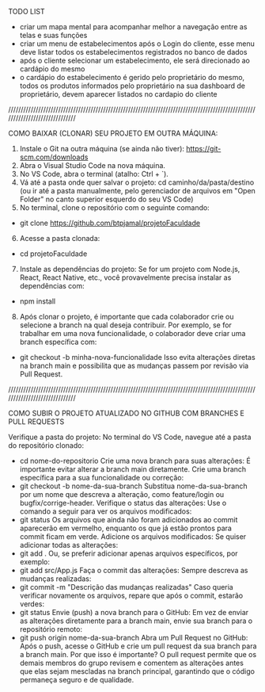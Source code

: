 TODO LIST
- criar um mapa mental para acompanhar melhor a navegação entre as telas e suas funções
- criar um menu de estabelecimentos após o Login do cliente, esse menu deve listar todos os estabelecimentos registrados no banco de dados
- após o cliente selecionar um estabelecimento, ele será direcionado ao cardápio do mesmo
- o cardápio do estabelecimento é gerido pelo proprietário do mesmo, todos os produtos informados pelo proprietário na sua dashboard de proprietário, devem aparecer listados no cardapio do cliente

//////////////////////////////////////////////////////////////////////////////////////////////////////////////////////////////

COMO BAIXAR (CLONAR) SEU PROJETO EM OUTRA MÁQUINA:

1. Instale o Git na outra máquina (se ainda não tiver):
https://git-scm.com/downloads
2. Abra o Visual Studio Code na nova máquina.
3. No VS Code, abra o terminal (atalho: Ctrl + `).
4. Vá até a pasta onde quer salvar o projeto:
cd caminho/da/pasta/destino
(ou ir até a pasta manualmente, pelo gerenciador de arquivos em "Open Folder" no canto superior esquerdo do seu VS Code)
5. No terminal, clone o repositório com o seguinte comando:
- git clone https://github.com/btpjamal/projetoFaculdade
6. Acesse a pasta clonada:
- cd projetoFaculdade
7. Instale as dependências do projeto:
Se for um projeto com Node.js, React, React Native, etc., você provavelmente precisa instalar as dependências com:
- npm install
8. Após clonar o projeto, é importante que cada colaborador crie ou selecione a branch na qual deseja contribuir. Por exemplo, se for trabalhar em uma nova funcionalidade, o colaborador deve criar uma branch específica com:
- git checkout -b minha-nova-funcionalidade
Isso evita alterações diretas na branch main e possibilita que as mudanças passem por revisão via Pull Request.

//////////////////////////////////////////////////////////////////////////////////////////////////////////////////////////////

COMO SUBIR O PROJETO ATUALIZADO NO GITHUB COM BRANCHES E PULL REQUESTS

Verifique a pasta do projeto: No terminal do VS Code, navegue até a pasta do repositório clonado:
- cd nome-do-repositorio
Crie uma nova branch para suas alterações: É importante evitar alterar a branch main diretamente. Crie uma branch específica para a sua funcionalidade ou correção:
- git checkout -b nome-da-sua-branch
Substitua nome-da-sua-branch por um nome que descreva a alteração, como feature/login ou bugfix/corrige-header.
Verifique o status das alterações: Use o comando a seguir para ver os arquivos modificados:
- git status
Os arquivos que ainda não foram adicionados ao commit aparecerão em vermelho, enquanto os que já estão prontos para commit ficam em verde.
Adicione os arquivos modificados: Se quiser adicionar todas as alterações:
- git add .
Ou, se preferir adicionar apenas arquivos específicos, por exemplo:
- git add src/App.js
Faça o commit das alterações: Sempre descreva as mudanças realizadas:
- git commit -m "Descrição das mudanças realizadas"
Caso queria verificar novamente os arquivos, repare que após o commit, estarão verdes:
- git status
Envie (push) a nova branch para o GitHub: Em vez de enviar as alterações diretamente para a branch main, envie sua branch para o repositório remoto:
- git push origin nome-da-sua-branch
Abra um Pull Request no GitHub: Após o push, acesse o GitHub e crie um pull request da sua branch para a branch main. Por que isso é importante? O pull request permite que os demais membros do grupo revisem e comentem as alterações antes que elas sejam mescladas na branch principal, garantindo que o código permaneça seguro e de qualidade.

